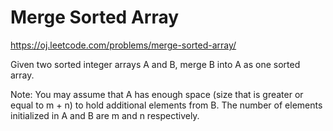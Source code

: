 Merge Sorted Array
==================
https://oj.leetcode.com/problems/merge-sorted-array/

Given two sorted integer arrays A and B, merge B into A as one sorted array.

Note:
You may assume that A has enough space (size that is greater or equal to m + n) to hold additional elements from B. The number of elements initialized in A and B are m and n respectively.



